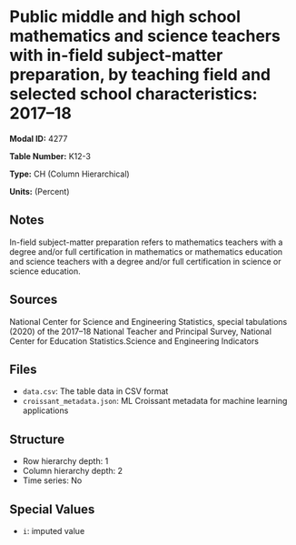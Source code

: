 # Public middle and high school mathematics and science teachers with in-field subject-matter preparation, by teaching field and selected school characteristics: 2017&#8211;18

**Modal ID:** 4277

**Table Number:** K12-3

**Type:** CH (Column Hierarchical)

**Units:** (Percent)

## Notes

In-field subject-matter preparation refers to mathematics teachers with a degree and/or full certification in mathematics or mathematics education and science teachers with a degree and/or full certification in science or science education.

## Sources

National Center for Science and Engineering Statistics, special tabulations (2020) of the 2017–18 National Teacher and Principal Survey, National Center for Education Statistics.Science and Engineering Indicators

## Files

- `data.csv`: The table data in CSV format
- `croissant_metadata.json`: ML Croissant metadata for machine learning applications

## Structure

- Row hierarchy depth: 1
- Column hierarchy depth: 2
- Time series: No

## Special Values

- `i`: imputed value
